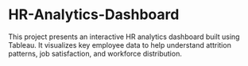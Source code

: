 # HR-Analytics-Dashboard
This project presents an interactive HR analytics dashboard built using Tableau.   It visualizes key employee data to help understand attrition patterns, job satisfaction, and workforce distribution.
